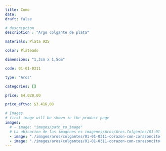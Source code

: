 ```yaml
---
title: Como
date: 
draft: false

# descripcion
description : "Argo colgante de plata"

materials: Plata 925

color: Plateado

dimensions: "1,3cm x 1,5cm"

code: 01-01-0311

type: "Aros"

categories: []

price: $4.020,00

price_eftvo: $3.416,00

# Images
# first image will be shown in the product page
images:
  # - image: "images/path_to_image"
  # La ubicacion de las imagenes es imagenes/Aros/Aros.Colgantes/01-01-0311-como
  - image: "./images/aros/colgantes/01-01-0311-corazon-con-corazoncito-interior_a.JPG"
  - image: "./images/aros/colgantes/01-01-0311-corazon-con-corazoncito-interior_b.JPG"
---
```

